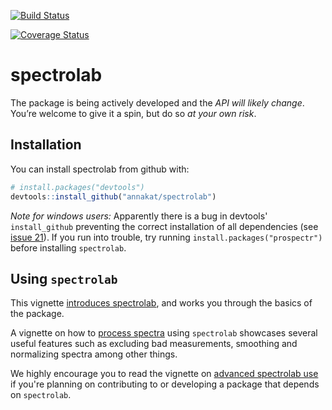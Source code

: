 [![Build Status](https://travis-ci.org/meireles/spectrolab.svg?branch=master)](https://travis-ci.org/meireles/spectrolab)

[![Coverage Status](https://coveralls.io/repos/github/meireles/spectrolab/badge.svg?branch=master)](https://coveralls.io/github/meireles/spectrolab?branch=master)

# spectrolab

The package is being actively developed and the *API will likely change*. You’re welcome to give it a spin, but do so *at your own risk*.

## Installation

You can install spectrolab from github with:

```R
# install.packages("devtools")
devtools::install_github("annakat/spectrolab")
```

_Note for windows users:_ Apparently there is a bug in devtools' `install_github` preventing the correct installation of all dependencies (see [issue 21](https://github.com/annakat/spectrolab/issues/21)). If you run into trouble, try running `install.packages("prospectr")` before installing `spectrolab`.

## Using `spectrolab`

This vignette [introduces spectrolab](vignettes/introduction_to_spectrolab.md), and works you through the basics of the package.

A vignette on how to [process spectra](vignettes/processing_spectra.md) using `spectrolab` showcases several useful features such as excluding bad measurements, smoothing and normalizing spectra among other things.

We highly encourage you to read the vignette on [advanced spectrolab use](vignettes/advanced_spectrolab.md) if you're planning on contributing to or developing a package that depends on `spectrolab`.
